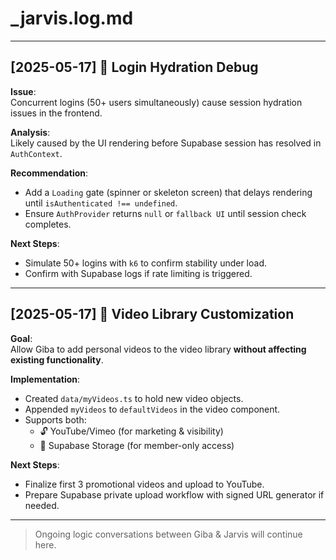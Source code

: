 # _jarvis.log.md

---

## [2025-05-17] 🧩 Login Hydration Debug

**Issue**:  
Concurrent logins (50+ users simultaneously) cause session hydration issues in the frontend.

**Analysis**:  
Likely caused by the UI rendering before Supabase session has resolved in `AuthContext`.

**Recommendation**:
- Add a `Loading` gate (spinner or skeleton screen) that delays rendering until `isAuthenticated !== undefined`.
- Ensure `AuthProvider` returns `null` or `fallback UI` until session check completes.

**Next Steps**:
- Simulate 50+ logins with `k6` to confirm stability under load.
- Confirm with Supabase logs if rate limiting is triggered.

---

## [2025-05-17] 🎥 Video Library Customization

**Goal**:  
Allow Giba to add personal videos to the video library **without affecting existing functionality**.

**Implementation**:
- Created `data/myVideos.ts` to hold new video objects.
- Appended `myVideos` to `defaultVideos` in the video component.
- Supports both:
  - 🔓 YouTube/Vimeo (for marketing & visibility)
  - 🔐 Supabase Storage (for member-only access)

**Next Steps**:
- Finalize first 3 promotional videos and upload to YouTube.
- Prepare Supabase private upload workflow with signed URL generator if needed.

---

> Ongoing logic conversations between Giba & Jarvis will continue here.